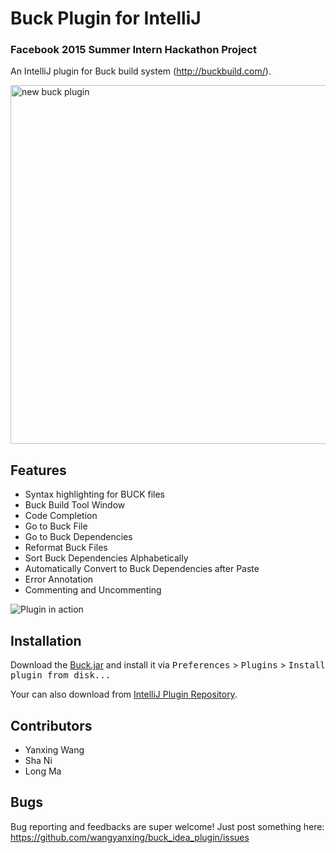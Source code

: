 # Buck Plugin for IntelliJ

### Facebook 2015 Summer Intern Hackathon Project

An IntelliJ plugin for Buck build system (http://buckbuild.com/).

<a data-flickr-embed="true" href="https://www.flickr.com/photos/128908106@N06/20225891776/in/dateposted-public/" title="new buck plugin"><img src="https://farm4.staticflickr.com/3802/20225891776_f993d0ffd2_c.jpg" width="800" height="574" alt="new buck plugin"></a><script async src="//embedr.flickr.com/assets/client-code.js" charset="utf-8"></script>

## Features

* Syntax highlighting for BUCK files
* Buck Build Tool Window
* Code Completion
* Go to Buck File
* Go to Buck Dependencies
* Reformat Buck Files
* Sort Buck Dependencies Alphabetically
* Automatically Convert to Buck Dependencies after Paste
* Error Annotation
* Commenting and Uncommenting

![Plugin in action](http://i.giphy.com/3o85xwC8dOyakxqhag.gif)

## Installation

Download the [Buck.jar](https://github.com/wangyanxing/buck_idea_plugin/releases/download/1.1/Buck.jar) and install it via <kbd>Preferences</kbd> > <kbd>Plugins</kbd> > <kbd>Install plugin from disk...</kbd>

Your can also download from [IntelliJ Plugin Repository](https://plugins.jetbrains.com/plugin/7826).

## Contributors

* Yanxing Wang
* Sha Ni
* Long Ma

## Bugs

Bug reporting and feedbacks are super welcome!
Just post something here: https://github.com/wangyanxing/buck_idea_plugin/issues
